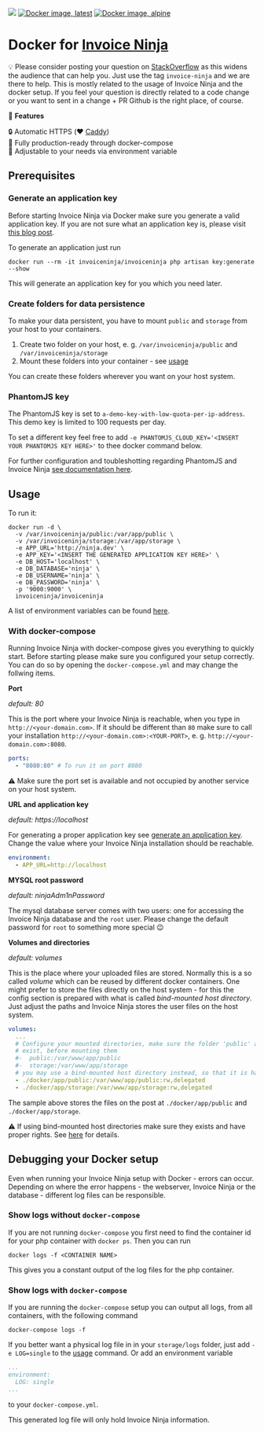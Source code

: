 [![](https://github.com/invoiceninja/invoiceninja/workflows/Docker%20images/badge.svg)](https://github.com/invoiceninja/dockerfiles/actions)
[![Docker image, latest](https://img.shields.io/docker/image-size/invoiceninja/invoiceninja/latest?label=latest)](https://hub.docker.com/r/invoiceninja/invoiceninja)
[![Docker image, alpine](https://img.shields.io/docker/image-size/invoiceninja/invoiceninja/alpine?label=alpine)](https://hub.docker.com/r/invoiceninja/invoiceninja)

# Docker for [Invoice Ninja](https://www.invoiceninja.com/) 

:bulb: Please consider posting your question on [StackOverflow](https://stackoverflow.com/) as this widens the audience that can help you. Just use the tag `invoice-ninja` and we are there to help. This is mostly related to the usage of Invoice Ninja and the docker setup.
If you feel your question is directly related to a code change or you want to sent in a change + PR Github is the right place, of course.

:crown: **Features**

:lock: Automatic HTTPS (:heart: [Caddy](https://caddyserver.com/))  
:hammer: Fully production-ready through docker-compose  
:pencil: Adjustable to your needs via environment variable  


## Prerequisites

### Generate an application key

Before starting Invoice Ninja via Docker make sure you generate a valid application key. If you are not sure what an application key is, please visit [this blog post](https://tighten.co/blog/app-key-and-you/).  

To generate an application just run

```shell
docker run --rm -it invoiceninja/invoiceninja php artisan key:generate --show
```

This will generate an application key for you which you need later.

### Create folders for data persistence

To make your data persistent, you have to mount `public` and `storage` from your host to your containers.

1. Create two folder on your host, e. g. `/var/invoiceninja/public` and `/var/invoiceninja/storage`
2. Mount these folders into your container - see [usage](#usage)

You can create these folders wherever you want on your host system.

### PhantomJS key

The PhantomJS key is set to `a-demo-key-with-low-quota-per-ip-address`. This demo key is limited to 100 requests per day.

To set a different key feel free to add `-e PHANTOMJS_CLOUD_KEY='<INSERT YOUR PHANTOMJS KEY HERE>'` to thee docker command below.

For further configuration and toubleshotting regarding PhantomJS and Invoice Ninja [see documentation here](https://docs.invoiceninja.com/configure.html?#phantomjs).


## Usage

To run it:

```shell
docker run -d \
  -v /var/invoiceninja/public:/var/app/public \
  -v /var/invoiceninja/storage:/var/app/storage \
  -e APP_URL='http://ninja.dev' \
  -e APP_KEY='<INSERT THE GENERATED APPLICATION KEY HERE>' \
  -e DB_HOST='localhost' \
  -e DB_DATABASE='ninja' \
  -e DB_USERNAME='ninja' \
  -e DB_PASSWORD='ninja' \
  -p '9000:9000' \
  invoiceninja/invoiceninja
```
A list of environment variables can be found [here](https://github.com/invoiceninja/invoiceninja/blob/master/.env.example).


### With docker-compose

Running Invoice Ninja with docker-compose gives you everything to quickly start. Before starting please make sure you configured your setup correctly. You can do so by opening the `docker-compose.yml` and may change the follwing items.

**Port**

_default: 80_  

This is the port where your Invoice Ninja is reachable, when you type in `http://<your-domain.com>`. If it should be different than `80` make sure to call your installation `http://<your-domain.com>:<YOUR-PORT>`, e. g. `http://<your-domain.com>:8080`.

```yml
ports: 
  - "8080:80" # To run it on port 8080
```

:warning: Make sure the port set is available and not occupied by another service on your host system.

**URL and application key**

_default: https://localhost_

For generating a proper application key see [generate an application key](#generate-an-application-key). Change the value where your Invoice Ninja installation should be reachable.

```yml
environment: 
  - APP_URL=http://localhost
````

**MYSQL root password**

_default: ninjaAdm1nPassword_

The mysql database server comes with two users: one for accessing the Invoice Ninja database and the `root` user. Please change the default password for `root` to something more special :wink:

**Volumes and directories**

_default: volumes_

This is the place where your uploaded files are stored. Normally this is a so called _volume_ which can be reused by different docker containers. One might prefer to store the files directly on the host system - for this the config section is prepared with what is called _bind-mounted host directory_. Just adjust the paths and Invoice Ninja stores the user files on the host system.

```yml
volumes:
  ...
  # Configure your mounted directories, make sure the folder 'public' and 'storage'
  # exist, before mounting them
  #-  public:/var/www/app/public
  #-  storage:/var/www/app/storage
  # you may use a bind-mounted host directory instead, so that it is harder to accidentally remove the volume and lose all your data!
  - ./docker/app/public:/var/www/app/public:rw,delegated
  - ./docker/app/storage:/var/www/app/storage:rw,delegated
```

The sample above stores the files on the post at `./docker/app/public` and `./docker/app/storage`.

:warning: If using bind-mounted host directories make sure they exists and have proper rights. See [here](#create-folders-for-data-persistence) for details.


## Debugging your Docker setup

Even when running your Invoice Ninja setup with Docker - errors can occur. Depending on where the error happens - the webserver, Invoice Ninja or the database - different log files can be responsible. 

### Show logs without `docker-compose`

If you are not running `docker-compose` you first need to find the container id for your php container with `docker ps`. Then you can run

```shell
docker logs -f <CONTAINER NAME>
```

This gives you a constant output of the log files for the php container.

### Show logs with `docker-compose`

If you are running the `docker-compose` setup you can output all logs, from all containers, with the following command

```shell
docker-compose logs -f
```

If you better want a physical log file in in your `storage/logs` folder, just add `-e LOG=single` to the [usage](#usage) command. 
Or add an environment variable 

```yml
...
environment:
  LOG: single
...
```

to your `docker-compose.yml`.

This generated log file will only hold Invoice Ninja information.
